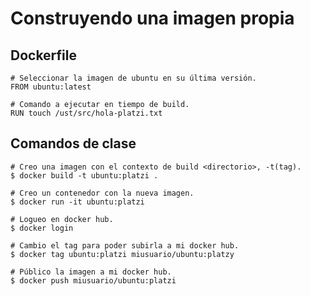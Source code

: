 # Construyendo una imagen propia

## Dockerfile

```console
# Seleccionar la imagen de ubuntu en su última versión.
FROM ubuntu:latest

# Comando a ejecutar en tiempo de build.
RUN touch /ust/src/hola-platzi.txt

```

## Comandos de clase

```console
# Creo una imagen con el contexto de build <directorio>, -t(tag).
$ docker build -t ubuntu:platzi .

# Creo un contenedor con la nueva imagen.
$ docker run -it ubuntu:platzi

# Logueo en docker hub.
$ docker login

# Cambio el tag para poder subirla a mi docker hub.
$ docker tag ubuntu:platzi miusuario/ubuntu:platzy

# Público la imagen a mi docker hub.
$ docker push miusuario/ubuntu:platzi
```
